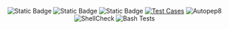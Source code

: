 <div align="center">
   
![Static Badge](https://img.shields.io/badge/shell-Bash-brightgreen)
![Static Badge](https://img.shields.io/badge/platform-linux-blue)
![Static Badge](https://img.shields.io/badge/license-MIT-purple)
[![Test Cases](https://github.com/SE-Alpha-Project/hw4/actions/workflows/bash.yml/badge.svg)](https://github.com/SE-Alpha-Project/hw4/actions/workflows/bash.yml)
![Autopep8](https://img.shields.io/badge/code%20style-bash%20style-blue)
![ShellCheck](https://img.shields.io/badge/lint-shellcheck-yellow)
![Bash Tests](https://img.shields.io/badge/test-bash%20scripts-green)


</div>
